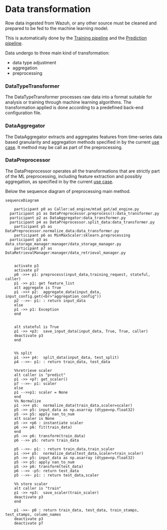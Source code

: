 # Data transformation

Row data ingested from Wazuh, or any other source must be cleaned and prepared to be fed to the machine learning model.

This is automatically done by the [Training pipeline](./engine.md#training-pipeline) and the [Prediction pipeline](./engine.md#prediction-pipeline).

Data undergo to three main kind of transformation:
- data type adjustment
- aggregation
- preprocessing

### DataTypeTransformer

The DataTypeTransformer processes raw data into a format suitable for analysis or training through machine learning algorithms. The transformation applied is done according to a predefined back-end configuration file.

### DataAggregator

The DataAggregator extracts and aggregates features from time-series data based granularity and aggregation methods specified in by the current [use case](./use_case.md). It method may be call as part of the preprocessing.

### DataPreprocessor

The DataPreprocessor operates all the transformations that are strictly part of the ML preprocessing, including feature extraction and possibly aggregation, as specified in by the current [use case](./use_case.md).

Below the sequence diagram of preprocessing main method.

```mermaid
sequenceDiagram

	participant p0 as Caller:ad_engine/mtad_gat/ad_engine.py
  participant p1 as DataPreprocessor.preprocess():data_transformer.py
  participant p2 as DataAggregator:data_transformer.py
  participant p4 as DataPreprocessor.split_data:data_transformer.py
	participant p5 as DataPreprocessor.normalize_data:data_transformer.py
	participant p6 as MinMaxScaler:sklearn.preprocessing
  participant p3 as data_storage_manager:manager/data_storage_manager.py
	participant p7 as DataRetrievalManager:manager/data_retrieval_manager.py


	activate p3
	activate p7
	p0 ->>+ p1: preprocess(input_data,training_request, stateful, caller) 
	p1 ->> p1: get feature_list
	alt aggregate is True
	p1 ->>+ p2:  aggregate_data(input_data, input_config.get(<br>"aggregation_config"))
	p2 -->>- p1: : return input_data
	else
	p1 ->> p1: Exception
	end


	alt stateful is True
	p1 ->> +p3:  save_input_data(input_data, True, True, caller)
	deactivate p3
	end


	%% split
	p1 ->>+ p4:  split_data(input_data, test_split)
	p4 -->>- p1: : return train_data, test_data

	%%retrieve scaler
	alt caller is "predict"
	p1 ->> +p7: get_scaler()
	p7 -->>- p1: scaler
	else 
	p1 -->>p1: scaler = None
	end
	%% Normalize
	p1 ->>+ p5:  normalize_data(train_data,scaler=scaler)
	p5 ->> p5: input_data as np.asarray (dtype=np.float32)
	p5 ->> p5: apply nan_to_num
	alt scaler is None
	p5 ->> +p6 : instantiate scaler
	p6 ->> p6: fit(train_data)
	end
	p5 ->> p6: transform(train_data)
	p6 -->> p5: return train_data 

	p5 -->>- p1: : return train_data,train_scaler
	p1 ->>+ p5:  normalize_data(test_data,scaler=train_scaler)
	p5 ->> p5: input_data as np.asarray (dtype=np.float32)
	p5 ->> p5: apply nan_to_num
	p5 ->> p6: transform(test_data)
	p6 -->> -p5: return test_data 
	p5 -->>- p1: : return test_data,scaler

	%% store scaler
	alt caller is "train"
	p1 ->> +p3:  save_scaler(train_scaler)
	deactivate p3
	end

	p1 ->>- p0 : return train_data, test_data, train_stamps, test_stamps, column_names
	deactivate p3
	deactivate p7
```